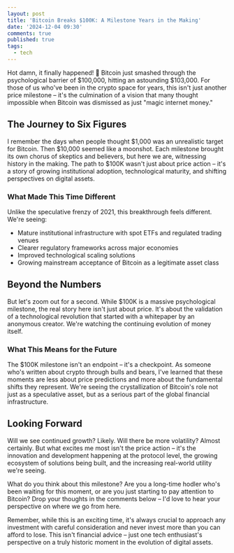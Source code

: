 ```yaml
---
layout: post
title: 'Bitcoin Breaks $100K: A Milestone Years in the Making'
date: '2024-12-04 09:30'
comments: true
published: true
tags:
  - tech
---
```


Hot damn, it finally happened! 🚀 Bitcoin just smashed through the psychological barrier of $100,000, hitting an astounding $103,000. For those of us who've been in the crypto space for years, this isn't just another price milestone – it's the culmination of a vision that many thought impossible when Bitcoin was dismissed as just "magic internet money."

## The Journey to Six Figures

I remember the days when people thought $1,000 was an unrealistic target for Bitcoin. Then $10,000 seemed like a moonshot. Each milestone brought its own chorus of skeptics and believers, but here we are, witnessing history in the making. The path to $100K wasn't just about price action – it's a story of growing institutional adoption, technological maturity, and shifting perspectives on digital assets.

### What Made This Time Different

Unlike the speculative frenzy of 2021, this breakthrough feels different. We're seeing:

- Mature institutional infrastructure with spot ETFs and regulated trading venues
- Clearer regulatory frameworks across major economies
- Improved technological scaling solutions
- Growing mainstream acceptance of Bitcoin as a legitimate asset class

## Beyond the Numbers

But let's zoom out for a second. While $100K is a massive psychological milestone, the real story here isn't just about price. It's about the validation of a technological revolution that started with a whitepaper by an anonymous creator. We're watching the continuing evolution of money itself.

### What This Means for the Future

The $100K milestone isn't an endpoint – it's a checkpoint. As someone who's written about crypto through bulls and bears, I've learned that these moments are less about price predictions and more about the fundamental shifts they represent. We're seeing the crystallization of Bitcoin's role not just as a speculative asset, but as a serious part of the global financial infrastructure.

## Looking Forward

Will we see continued growth? Likely. Will there be more volatility? Almost certainly. But what excites me most isn't the price action – it's the innovation and development happening at the protocol level, the growing ecosystem of solutions being built, and the increasing real-world utility we're seeing.

What do you think about this milestone? Are you a long-time hodler who's been waiting for this moment, or are you just starting to pay attention to Bitcoin? Drop your thoughts in the comments below – I'd love to hear your perspective on where we go from here.

Remember, while this is an exciting time, it's always crucial to approach any investment with careful consideration and never invest more than you can afford to lose. This isn't financial advice – just one tech enthusiast's perspective on a truly historic moment in the evolution of digital assets.
